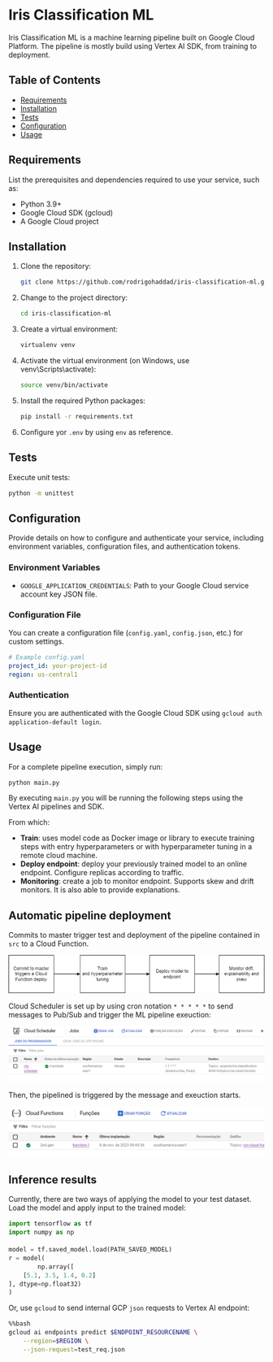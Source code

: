 # Iris Classification ML

Iris Classification ML is a machine learning pipeline built on 
Google Cloud Platform. The pipeline is mostly build using Vertex AI
SDK, from training to deployment.

## Table of Contents

- [Requirements](#requirements)
- [Installation](#installation)
- [Tests](#tests)
- [Configuration](#configuration)
- [Usage](#usage)

## Requirements

List the prerequisites and dependencies required to use your service, such as:

- Python 3.9+
- Google Cloud SDK (gcloud)
- A Google Cloud project

## Installation

1. Clone the repository:

   ```bash
   git clone https://github.com/rodrigohaddad/iris-classification-ml.git
   ```

2. Change to the project directory:

   ```bash
   cd iris-classification-ml
   ```
   
3. Create a virtual environment:
    ```bash
   virtualenv venv
   ```
   
4. Activate the virtual environment (on Windows, use venv\Scripts\activate):
    ```bash
   source venv/bin/activate
   ```

5. Install the required Python packages:

   ```bash
   pip install -r requirements.txt
   ```
   
6. Configure yor `.env` by using `env` as reference.

## Tests
Execute unit tests:
   ```bash
   python -m unittest
   ```

## Configuration

Provide details on how to configure and authenticate your service, including environment variables, configuration files, and authentication tokens.

### Environment Variables

- `GOOGLE_APPLICATION_CREDENTIALS`: Path to your Google Cloud service account key JSON file.

### Configuration File

You can create a configuration file (`config.yaml`, `config.json`, etc.) for custom settings.

```yaml
# Example config.yaml
project_id: your-project-id
region: us-central1
```

### Authentication

Ensure you are authenticated with the Google Cloud SDK using `gcloud auth application-default login`.

## Usage

For a complete pipeline execution, simply run:

```bash
python main.py
```

By executing `main.py` you will be running the following steps using the Vertex AI pipelines and SDK.

From which:
* **Train**: uses model code as Docker image or library to execute training 
steps with entry hyperparameters or with hyperparameter tuning in a remote cloud machine.
* **Deploy endpoint**: deploy your previously trained model to an online endpoint. Configure
replicas according to traffic.
* **Monitoring**: create a job to monitor endpoint. Supports skew and drift 
monitors. It is also able to provide explanations.

## Automatic pipeline deployment

Commits to master trigger test and deployment of the pipeline contained in `src` to a Cloud Function.

![img3.png](imgs/img3.png)

Cloud Scheduler is set up by using cron notation `* * * * *` to send messages to Pub/Sub and trigger the ML pipeline exeuction:

![img2.png](imgs/img2.png)

Then, the pipelined is triggered by the message and exeuction starts.

![img.png](imgs/img.png)



## Inference results

Currently, there are two ways of applying the model to your test dataset. Load the model and apply input to the trained model:
```python
import tensorflow as tf
import numpy as np

model = tf.saved_model.load(PATH_SAVED_MODEL)
r = model(
        np.array([
    [5.1, 3.5, 1.4, 0.2]
], dtype=np.float32)
)
```

Or, use `gcloud` to send internal GCP `json` requests to Vertex AI endpoint:
```bash
%%bash
gcloud ai endpoints predict $ENDPOINT_RESOURCENAME \
    --region=$REGION \
    --json-request=test_req.json
```

